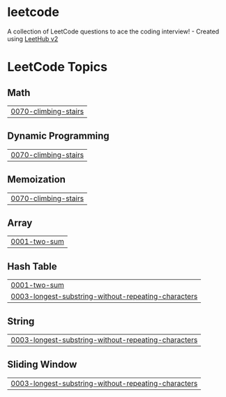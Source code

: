 # leetcode
A collection of LeetCode questions to ace the coding interview! - Created using [LeetHub v2](https://github.com/arunbhardwaj/LeetHub-2.0)

<!---LeetCode Topics Start-->
# LeetCode Topics
## Math
|  |
| ------- |
| [0070-climbing-stairs](https://github.com/MalakShahin/leetcode/tree/master/0070-climbing-stairs) |
## Dynamic Programming
|  |
| ------- |
| [0070-climbing-stairs](https://github.com/MalakShahin/leetcode/tree/master/0070-climbing-stairs) |
## Memoization
|  |
| ------- |
| [0070-climbing-stairs](https://github.com/MalakShahin/leetcode/tree/master/0070-climbing-stairs) |
## Array
|  |
| ------- |
| [0001-two-sum](https://github.com/MalakShahin/leetcode/tree/master/0001-two-sum) |
## Hash Table
|  |
| ------- |
| [0001-two-sum](https://github.com/MalakShahin/leetcode/tree/master/0001-two-sum) |
| [0003-longest-substring-without-repeating-characters](https://github.com/MalakShahin/leetcode/tree/master/0003-longest-substring-without-repeating-characters) |
## String
|  |
| ------- |
| [0003-longest-substring-without-repeating-characters](https://github.com/MalakShahin/leetcode/tree/master/0003-longest-substring-without-repeating-characters) |
## Sliding Window
|  |
| ------- |
| [0003-longest-substring-without-repeating-characters](https://github.com/MalakShahin/leetcode/tree/master/0003-longest-substring-without-repeating-characters) |
<!---LeetCode Topics End-->